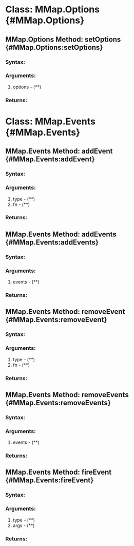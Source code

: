Class: MMap.Options {#MMap.Options}
===================================




MMap.Options Method: setOptions {#MMap.Options:setOptions}
-----------------------------------------------------------


### Syntax:



### Arguments:

1. options - (**)

### Returns:




Class: MMap.Events {#MMap.Events}
=================================




MMap.Events Method: addEvent {#MMap.Events:addEvent}
-----------------------------------------------------


### Syntax:



### Arguments:

1. type - (**)
2. fn - (**)

### Returns:





MMap.Events Method: addEvents {#MMap.Events:addEvents}
-------------------------------------------------------


### Syntax:



### Arguments:

1. events - (**)

### Returns:





MMap.Events Method: removeEvent {#MMap.Events:removeEvent}
-----------------------------------------------------------


### Syntax:



### Arguments:

1. type - (**)
2. fn - (**)

### Returns:





MMap.Events Method: removeEvents {#MMap.Events:removeEvents}
-------------------------------------------------------------


### Syntax:



### Arguments:

1. events - (**)

### Returns:





MMap.Events Method: fireEvent {#MMap.Events:fireEvent}
-------------------------------------------------------


### Syntax:



### Arguments:

1. type - (**)
2. args - (**)

### Returns:




